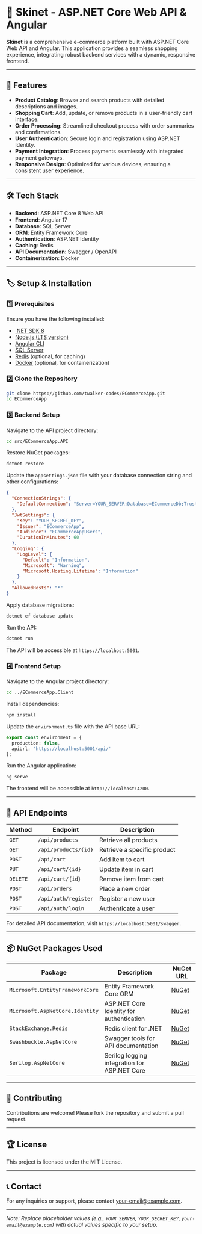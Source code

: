# 🛒 Skinet - ASP.NET Core Web API & Angular

**Skinet** is a comprehensive e-commerce platform built with ASP.NET Core Web API and Angular. This application provides a seamless shopping experience, integrating robust backend services with a dynamic, responsive frontend.

---

## 🚀 Features

- **Product Catalog**: Browse and search products with detailed descriptions and images.
- **Shopping Cart**: Add, update, or remove products in a user-friendly cart interface.
- **Order Processing**: Streamlined checkout process with order summaries and confirmations.
- **User Authentication**: Secure login and registration using ASP.NET Identity.
- **Payment Integration**: Process payments seamlessly with integrated payment gateways.
- **Responsive Design**: Optimized for various devices, ensuring a consistent user experience.

---

## 🛠 Tech Stack

- **Backend**: ASP.NET Core 8 Web API
- **Frontend**: Angular 17
- **Database**: SQL Server
- **ORM**: Entity Framework Core
- **Authentication**: ASP.NET Identity
- **Caching**: Redis
- **API Documentation**: Swagger / OpenAPI
- **Containerization**: Docker

---

## 🏷 Setup & Installation

### 1️⃣ Prerequisites

Ensure you have the following installed:

- [.NET SDK 8](https://dotnet.microsoft.com/download)
- [Node.js (LTS version)](https://nodejs.org/)
- [Angular CLI](https://angular.io/cli)
- [SQL Server](https://www.microsoft.com/en-us/sql-server/sql-server-downloads)
- [Redis](https://redis.io/) (optional, for caching)
- [Docker](https://www.docker.com/) (optional, for containerization)

### 2️⃣ Clone the Repository

```bash
git clone https://github.com/twalker-codes/ECommerceApp.git
cd ECommerceApp
```

### 3️⃣ Backend Setup

Navigate to the API project directory:

```bash
cd src/ECommerceApp.API
```

Restore NuGet packages:

```bash
dotnet restore
```

Update the `appsettings.json` file with your database connection string and other configurations:

```json
{
  "ConnectionStrings": {
    "DefaultConnection": "Server=YOUR_SERVER;Database=ECommerceDb;Trusted_Connection=True;"
  },
  "JwtSettings": {
    "Key": "YOUR_SECRET_KEY",
    "Issuer": "ECommerceApp",
    "Audience": "ECommerceAppUsers",
    "DurationInMinutes": 60
  },
  "Logging": {
    "LogLevel": {
      "Default": "Information",
      "Microsoft": "Warning",
      "Microsoft.Hosting.Lifetime": "Information"
    }
  },
  "AllowedHosts": "*"
}
```

Apply database migrations:

```bash
dotnet ef database update
```

Run the API:

```bash
dotnet run
```

The API will be accessible at `https://localhost:5001`.

### 4️⃣ Frontend Setup

Navigate to the Angular project directory:

```bash
cd ../ECommerceApp.Client
```

Install dependencies:

```bash
npm install
```

Update the `environment.ts` file with the API base URL:

```typescript
export const environment = {
  production: false,
  apiUrl: 'https://localhost:5001/api/'
};
```

Run the Angular application:

```bash
ng serve
```

The frontend will be accessible at `http://localhost:4200`.

---

## 📝 API Endpoints

| Method | Endpoint                 | Description                       |
|--------|--------------------------|-----------------------------------|
| `GET`  | `/api/products`          | Retrieve all products             |
| `GET`  | `/api/products/{id}`     | Retrieve a specific product       |
| `POST` | `/api/cart`              | Add item to cart                  |
| `PUT`  | `/api/cart/{id}`         | Update item in cart               |
| `DELETE` | `/api/cart/{id}`       | Remove item from cart             |
| `POST` | `/api/orders`            | Place a new order                 |
| `POST` | `/api/auth/register`     | Register a new user               |
| `POST` | `/api/auth/login`        | Authenticate a user               |

For detailed API documentation, visit `https://localhost:5001/swagger`.

---

## 📦 NuGet Packages Used

| Package                               | Description                                  | NuGet URL                                                                 |
|---------------------------------------|----------------------------------------------|---------------------------------------------------------------------------|
| `Microsoft.EntityFrameworkCore`       | Entity Framework Core ORM                    | [NuGet](https://www.nuget.org/packages/Microsoft.EntityFrameworkCore/)     |
| `Microsoft.AspNetCore.Identity`       | ASP.NET Core Identity for authentication     | [NuGet](https://www.nuget.org/packages/Microsoft.AspNetCore.Identity/)     |
| `StackExchange.Redis`                 | Redis client for .NET                        | [NuGet](https://www.nuget.org/packages/StackExchange.Redis/)               |
| `Swashbuckle.AspNetCore`              | Swagger tools for API documentation          | [NuGet](https://www.nuget.org/packages/Swashbuckle.AspNetCore/)            |
| `Serilog.AspNetCore`                  | Serilog logging integration for ASP.NET Core | [NuGet](https://www.nuget.org/packages/Serilog.AspNetCore/)                |

---

## 📌 Contributing

Contributions are welcome! Please fork the repository and submit a pull request.

---

## 🏆 License

This project is licensed under the MIT License.

---

## 📞 Contact

For any inquiries or support, please contact [your-email@example.com](mailto:your-email@example.com).

---

*Note: Replace placeholder values (e.g., `YOUR_SERVER`, `YOUR_SECRET_KEY`, `your-email@example.com`) with actual values specific to your setup.*
